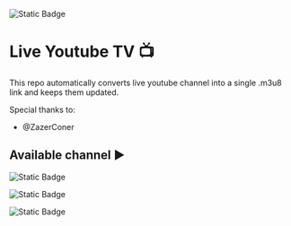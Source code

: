 ![Static Badge](https://img.shields.io/badge/Live-Youtube_TV-blue?logo=youtube&labelColor=red)

# Live Youtube TV 📺
This repo automatically converts live youtube channel into a single .m3u8 link and keeps them updated. 

Special thanks to:
- @ZazerConer
  
## Available channel ▶️
![Static Badge](https://img.shields.io/badge/Live-Al_Quran_Al_Kareem_TV-gold?logo=youtube&labelColor=red)

![Static Badge](https://img.shields.io/badge/Live-Al_Sunnah_Al_Nabawiyah_TV-silver?logo=youtube&labelColor=red)

![Static Badge](https://img.shields.io/badge/Live-Disney_Junior_TV-limegreen?logo=youtube&labelColor=red)
